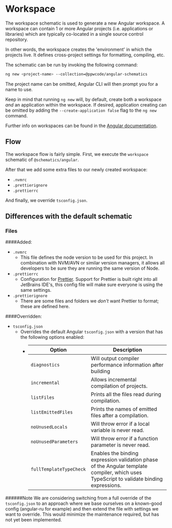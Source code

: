 # Workspace

The workspace schematic is used to generate a new Angular workspace. A workspace can contain 1 or more Angular projects
(i.e. applications or libraries) which are typically co-located in a single source control repository.

In other words, the workspace creates the 'environment' in which the projects live. It defines cross-project settings 
for formatting, compiling, etc.

The schematic can be run by invoking the following command:

```bash
ng new <project-name> --collection=@ppwcode/angular-schematics
```

The project name can be omitted, Angular CLI will then prompt you for a name to use.

Keep in mind that running `ng new` will, by default, create both a workspace _and_ an application within the workspace.
If desired, application creating can be omitted by adding the `--create-application false` flag to the `ng new` command.

Further info on workspaces can be found in the [Angular documentation](https://angular.io/guide/file-structure).

## Flow

The workspace flow is fairly simple. First, we execute the `workspace` schematic of `@schematics/angular`. 

After that we add some extra files to our newly created workspace:

* `.nvmrc`
* `.prettierignore`
* `.prettierrc`

And finally, we override `tsconfig.json`.

## Differences with the default schematic

### Files

####Added:
* `.nvmrc`
  * This file defines the node version to be used for this project.
  In combination with NVM/AVN or similar version managers, it allows all developers to be sure they are running the same
  version of Node.
* `.prettierrc`
  * Configuration for [Prettier](https://prettier.io/). Support for Prettier is built right into all JetBrains IDE's,
  this config file will make sure everyone is using the same settings.
* `.prettierignore`
  * There are some files and folders we _don't_ want Prettier to format; these are defined here.

####Overridden:
* `tsconfig.json`
  * Overrides the default Angular `tsconfig.json` with a version that has the following options enabled:
    *   | Option                  | Description                                                                                                                              |
        | ----------------------- | ---------------------------------------------------------------------------------------------------------------------------------------- |
        | `diagnostics`           | Will output compiler performance information after building                                                                              |
        | `incremental`           | Allows incremental compilation of projects.                                                                                              |
        | `listFiles`             | Prints all the files read during compilation.                                                                                            |
        | `listEmittedFiles`      | Prints the names of emitted files after a compilation.                                                                                   |
        | `noUnusedLocals`        |Will throw error if a local variable is never read.                                                                                       |
        | `noUnusedParameters`    | Will throw error if a function parameter is never read.                                                                                  |
        | `fullTemplateTypeCheck` | Enables the binding expression validation phase of the Angular template compiler, which uses TypeScript to validate binding expressions. |
  


  
######Note
We are considering switching from a full override of the `tsconfig.json` to an approach where we base ourselves on a 
known-good config (angular-ru for example) and then extend the file with settings we want to override.
This would minimize the maintenance required, but has not yet been implemented.
